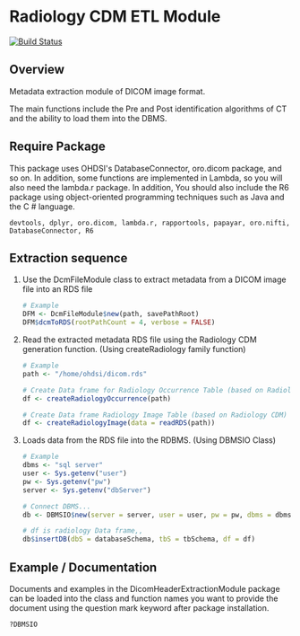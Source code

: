 # Radiology CDM ETL Module

[![Build Status](https://travis-ci.com/NEONKID/DicomHeaderExtractionModule.svg?token=KX1jEf9MwMRzGiDnba2h&branch=master)](https://travis-ci.com/NEONKID/DicomHeaderExtractionModule)



## Overview

Metadata extraction module of DICOM image format.

The main functions include the Pre and Post identification algorithms of CT and the ability to load them into the DBMS.

 

## Require Package

This package uses OHDSI's DatabaseConnector, oro.dicom package, and so on. In addition, some functions are implemented in Lambda, so you will also need the lambda.r package. In addition, You should also include the R6 package using object-oriented programming techniques such as Java and the C # language.

```
devtools, dplyr, oro.dicom, lambda.r, rapportools, papayar, oro.nifti, DatabaseConnector, R6
```



## Extraction sequence

1. Use the DcmFileModule class to extract metadata from a DICOM image file into an RDS file

   ```R
   # Example
   DFM <- DcmFileModule$new(path, savePathRoot)
   DFM$dcmToRDS(rootPathCount = 4, verbose = FALSE)
   ```

2. Read the extracted metadata RDS file using the Radiology CDM generation function. 
   (Using createRadiology family function)

   ```R
   # Example 
   path <- "/home/ohdsi/dicom.rds"
   
   # Create Data frame for Radiology Occurrence Table (based on Radiology CDM)
   df <- createRadiologyOccurrence(path)
   
   # Create Data frame Radiology Image Table (based on Radiology CDM)
   df <- createRadiologyImage(data = readRDS(path))
   ```

3. Loads data from the RDS file into the RDBMS. 
   (Using DBMSIO Class)

   ```R
   # Example
   dbms <- "sql server"
   user <- Sys.getenv("user")
   pw <- Sys.getenv("pw")
   server <- Sys.getenv("dbServer")
   
   # Connect DBMS...
   db <- DBMSIO$new(server = server, user = user, pw = pw, dbms = dbms)
   
   # df is radiology Data frame,,
   db$insertDB(dbS = databaseSchema, tbS = tbSchema, df = df)
   ```



## Example / Documentation

Documents and examples in the DicomHeaderExtractionModule package can be loaded into the class and function names you want to provide the document using the question mark keyword after package installation.

```R
?DBMSIO
```

